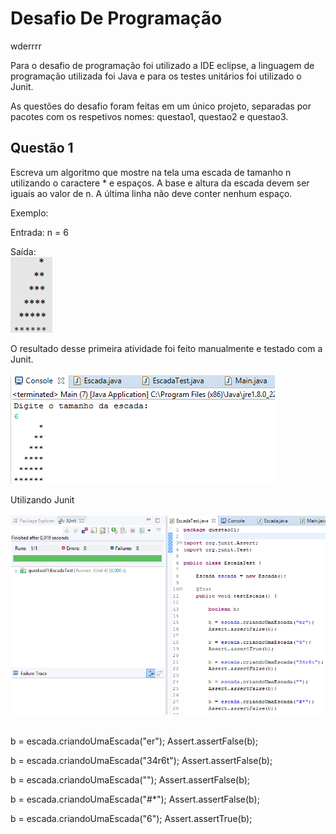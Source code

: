 # Desafio De Programação
<p> wderrrr</p>
Para o desafio de programação foi utilizado a IDE eclipse, a linguagem de programação utilizada foi Java e para os testes unitários foi utilizado o Junit.

As questões do desafio foram feitas em um único projeto, separadas por pacotes com os respetivos nomes: questao1, questao2 e questao3.

## Questão 1

Escreva um algoritmo que mostre na tela uma escada de tamanho n utilizando o caractere * e espaços. A base e altura da escada devem ser iguais ao valor de n. A última linha não deve conter nenhum espaço.

Exemplo:

Entrada:
n = 6

Saída: <br>
![Resultado da saida do programa](https://github.com/GlauberFerreiraAngelo/DesafioDaProgramacao/blob/main/escada.png)

O resultado desse primeira atividade foi feito manualmente e testado com a Junit. <br><br>
![Tela da questão 1](https://github.com/GlauberFerreiraAngelo/DesafioDaProgramacao/blob/main/tela%20da%20atividade%20escada.png)

Utilizando Junit <br><br>
![Tela da questão 1 Junit](https://github.com/GlauberFerreiraAngelo/DesafioDaProgramacao/blob/main/tela%20do%20Junit%20escada.png)
 
<br> 
b = escada.criandoUmaEscada("er");
Assert.assertFalse(b);
		
b = escada.criandoUmaEscada("34r6t");
Assert.assertFalse(b);
		
b = escada.criandoUmaEscada("");
Assert.assertFalse(b);
		
b = escada.criandoUmaEscada("#*");
Assert.assertFalse(b);

b = escada.criandoUmaEscada("6");
Assert.assertTrue(b);

